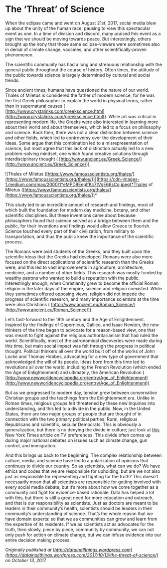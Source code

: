 
# The ‘Threat’ of Science

When the eclipse came and went on August 21st, 2017, social media blew up about the unity of the human race, pausing to view this spectacular event as one. In a time of division and discord, many praised this event as a sign that we should be moving towards peace. But interestingly, others brought up the irony that those same eclipse-viewers were sometimes also in denial of climate change, vaccines, and other scientifically-proven phenomenon.

The scientific community has had a long and strenuous relationship with the general public throughout the course of history. Often times, the attitude of the public towards science is largely determined by cultural and social trends.

Since ancient times, humans have questioned the nature of our world. Thales of Miletus is considered the father of modern science, for he was the first Greek philosopher to explain the world in physical terms, rather than in supernatural causes ( [http://www.crystalinks.com/greekscience.html](http://www.crystalinks.com/greekscience.html)). While art was critical in representing modern life, the Greeks were also interested in learning more about their world and about themselves, which led to a focus on philosophy and science. Back then, there was not a clear distinction between science and other fields, which led to controversy over the development of their ideas. Some argue that this combination led to a misrepresentation of science, but most agree that this lack of distinction actually led to a new problem-solving mindset, one which found creative solutions through interdisciplinary thought ( [http://www.ancient.eu/Greek_Science/](http://www.ancient.eu/Greek_Science/)).

![Thales of Miletus ([https://www.famousscientists.org/thales/](https://www.famousscientists.org/thales/))](https://cdn-images-1.medium.com/max/2000/1*eMPD8EeplfKc7tVgE66sCg.jpeg)*Thales of Miletus ([https://www.famousscientists.org/thales/](https://www.famousscientists.org/thales/))*

This study led to an incredible amount of research and findings, most of which built the foundation for modern day medicine, botany, and other scientific disciplines. But these inventions came about because philosophers found that science served as a bridge between them and the public, for their inventions and findings would allow Greece to flourish. Science touched every part of their civilization, from military to transportation, and thus the public knew the importance of the scientific process.

The Romans were avid students of the Greeks, and they built upon the scientific ideas that the Greeks had developed. Romans were also more focused on the direct applications of scientific research than the Greeks were, and this led to vast improvements in agriculture, architecture, medicine, and a number of other fields. This research was mostly funded by wealthy patrons who wanted to build a reputation with the public. Interestingly enough, when Christianity grew to become the official Roman religion in the later days of the empire, science and religion coexisted. While they sometimes offered opposing views, religion did not impede the progress of scientific research, and many importance scientists at the time were also Christians ( [http://www.ancient.eu/Roman_Science/](http://www.ancient.eu/Roman_Science/)).

Let’s fast-forward to the 18th century and the Age of Enlightenment. Inspired by the findings of Copernicus, Galileo, and Isaac Newton, the new thinkers of the time began to advocate for a reason-based view, one that was meant to fight against the religious authoritarianism that had ruled the world. Scientifically, most of the astronomical discoveries were made during this time, but main social impact was felt through the progress in political thought. Political thinkers all over the world built off of the works of John Locke and Thomas Hobbes, advocating for a new type of government that acknowledged the will of its people. Ideas born from this time led to revolutions all over the world, including the French Revolution (which ended the Age of Enlightenment) and ultimately, the American Revolution ( [http://www.newworldencyclopedia.org/entry/Age_of_Enlightenment](http://www.newworldencyclopedia.org/entry/Age_of_Enlightenment))

But as we progressed to modern day, tension grew between conservative Christian groups and the teachings from the Enlightenment era. Unlike in Roman times, religious groups felt threatened by these new inquiries into understanding, and this led to a divide in the public. Now, in the United States, there are two major groups of people that are thought of in connection with the two primary political parties: Rural, religious Republicans and scientific, secular Democrats. This is obviously a generalization, but there is no denying the divide in culture; just look at [this](https://www.nytimes.com/interactive/2016/12/26/upshot/duck-dynasty-vs-modern-family-television-maps.html?action=click&contentCollection=undefined&region=Footer&module=WhatsNext&version=WhatsNext&contentID=WhatsNext&moduleDetail=most-emailed-2&pgtype=undefined) New York Times article on TV preferences. This divide often comes up during major national debates on issues such as climate change, gun control, and immigration.

And this brings us back to the beginning. The complex relationship between culture, media, and science have led to a polarization of opinions that continues to divide our country. So as scientists, what can we do? We have ethics and codes that we are responsible for upholding, but are we not also just as responsible for representing and fighting for the truth? This doesn’t necessarily mean that all scientists are responsible for getting involved with every social media debate, but it’s more about how we come together as a community and fight for evidence-based rationale. Data has helped a lot with this, but there is still a great need for more education and outreach, and that is our responsibility as scientists. Just as doctors are meant to be leaders in their community’s health, scientists should be leaders in their community’s understanding of science. That’s the whole reason that we have domain experts: so that we as communities can grow and learn from the expertise of its residents. If we as scientists act as advocates for the truth, then slowly, piece by piece, community by community, we can not only push for action on climate change, but we can infuse evidence into our entire decision making process.

*Originally published at [http://datainallthings.wordpress.com](https://datainallthings.wordpress.com/2017/10/13/the-threat-of-science/) on October 13, 2017.*
